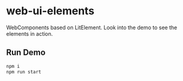 # web-ui-elements

WebComponents based on LitElement. Look into the demo to see the elements in action.

## Run Demo
```bash
npm i 
npm run start
```
